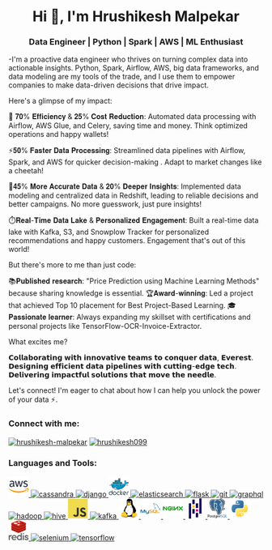 <h1 align="center">Hi 👋, I'm Hrushikesh Malpekar</h1>
<h3 align="center">Data Engineer | Python | Spark | AWS | ML Enthusiast</h3>

-I'm a proactive data engineer who thrives on turning complex data into actionable insights. Python, Spark, Airflow, AWS, big data frameworks, and data modeling are my tools of the trade, and I use them to empower companies to make data-driven decisions that drive impact.

Here's a glimpse of my impact:

🚄 𝟕𝟎% 𝐄𝐟𝐟𝐢𝐜𝐢𝐞𝐧𝐜𝐲 & 𝟐𝟓% 𝐂𝐨𝐬𝐭 𝐑𝐞𝐝𝐮𝐜𝐭𝐢𝐨𝐧: Automated data processing with Airflow, AWS Glue, and Celery, saving time and money. Think optimized operations and happy wallets!

⚡️𝟓𝟎% 𝐅𝐚𝐬𝐭𝐞𝐫 𝐃𝐚𝐭𝐚 𝐏𝐫𝐨𝐜𝐞𝐬𝐬𝐢𝐧𝐠: Streamlined data pipelines with Airflow, Spark, and AWS for quicker decision-making ️. Adapt to market changes like a cheetah!

📑𝟒𝟓% 𝐌𝐨𝐫𝐞 𝐀𝐜𝐜𝐮𝐫𝐚𝐭𝐞 𝐃𝐚𝐭𝐚 & 𝟐𝟎% 𝐃𝐞𝐞𝐩𝐞𝐫 𝐈𝐧𝐬𝐢𝐠𝐡𝐭𝐬: Implemented data modeling and centralized data in Redshift, leading to reliable decisions and better campaigns. No more guesswork, just pure insights!

⏱️𝐑𝐞𝐚𝐥-𝐓𝐢𝐦𝐞 𝐃𝐚𝐭𝐚 𝐋𝐚𝐤𝐞 & 𝐏𝐞𝐫𝐬𝐨𝐧𝐚𝐥𝐢𝐳𝐞𝐝 𝐄𝐧𝐠𝐚𝐠𝐞𝐦𝐞𝐧𝐭: Built a real-time data lake with Kafka, S3, and Snowplow Tracker for personalized recommendations and happy customers. Engagement that's out of this world!

But there's more to me than just code:

📚𝐏𝐮𝐛𝐥𝐢𝐬𝐡𝐞𝐝 𝐫𝐞𝐬𝐞𝐚𝐫𝐜𝐡: "Price Prediction using Machine Learning Methods" because sharing knowledge is essential.
🏆𝐀𝐰𝐚𝐫𝐝-𝐰𝐢𝐧𝐧𝐢𝐧𝐠: Led a project that achieved Top 10 placement for Best Project-Based Learning.
🎓𝐏𝐚𝐬𝐬𝐢𝐨𝐧𝐚𝐭𝐞 𝐥𝐞𝐚𝐫𝐧𝐞𝐫: Always expanding my skillset with certifications and personal projects like TensorFlow-OCR-Invoice-Extractor.

What excites me?

𝗖𝗼𝗹𝗹𝗮𝗯𝗼𝗿𝗮𝘁𝗶𝗻𝗴 𝘄𝗶𝘁𝗵 𝗶𝗻𝗻𝗼𝘃𝗮𝘁𝗶𝘃𝗲 𝘁𝗲𝗮𝗺𝘀 𝘁𝗼 𝗰𝗼𝗻𝗾𝘂𝗲𝗿 𝗱𝗮𝘁𝗮, 𝗘𝘃𝗲𝗿𝗲𝘀𝘁.
𝗗𝗲𝘀𝗶𝗴𝗻𝗶𝗻𝗴 𝗲𝗳𝗳𝗶𝗰𝗶𝗲𝗻𝘁 𝗱𝗮𝘁𝗮 𝗽𝗶𝗽𝗲𝗹𝗶𝗻𝗲𝘀 𝘄𝗶𝘁𝗵 𝗰𝘂𝘁𝘁𝗶𝗻𝗴-𝗲𝗱𝗴𝗲 𝘁𝗲𝗰𝗵.
𝗗𝗲𝗹𝗶𝘃𝗲𝗿𝗶𝗻𝗴 𝗶𝗺𝗽𝗮𝗰𝘁𝗳𝘂𝗹 𝘀𝗼𝗹𝘂𝘁𝗶𝗼𝗻𝘀 𝘁𝗵𝗮𝘁 𝗺𝗼𝘃𝗲 𝘁𝗵𝗲 𝗻𝗲𝗲𝗱𝗹𝗲.


Let's connect! I'm eager to chat about how I can help you unlock the power of your data ⚡.

<h3 align="left">Connect with me:</h3>
<p align="left">
<a href="https://linkedin.com/in/hrushikesh-malpekar" target="blank"><img align="center" src="https://raw.githubusercontent.com/rahuldkjain/github-profile-readme-generator/master/src/images/icons/Social/linked-in-alt.svg" alt="hrushikesh-malpekar" height="30" width="40" /></a>
<a href="https://www.leetcode.com/hrushikesh099" target="blank"><img align="center" src="https://raw.githubusercontent.com/rahuldkjain/github-profile-readme-generator/master/src/images/icons/Social/leet-code.svg" alt="hrushikesh099" height="30" width="40" /></a>
</p>

<h3 align="left">Languages and Tools:</h3>
<p align="left"> <a href="https://aws.amazon.com" target="_blank" rel="noreferrer"> <img src="https://raw.githubusercontent.com/devicons/devicon/master/icons/amazonwebservices/amazonwebservices-original-wordmark.svg" alt="aws" width="40" height="40"/> </a> <a href="https://cassandra.apache.org/" target="_blank" rel="noreferrer"> <img src="https://www.vectorlogo.zone/logos/apache_cassandra/apache_cassandra-icon.svg" alt="cassandra" width="40" height="40"/> </a> <a href="https://www.djangoproject.com/" target="_blank" rel="noreferrer"> <img src="https://cdn.worldvectorlogo.com/logos/django.svg" alt="django" width="40" height="40"/> </a> <a href="https://www.docker.com/" target="_blank" rel="noreferrer"> <img src="https://raw.githubusercontent.com/devicons/devicon/master/icons/docker/docker-original-wordmark.svg" alt="docker" width="40" height="40"/> </a> <a href="https://www.elastic.co" target="_blank" rel="noreferrer"> <img src="https://www.vectorlogo.zone/logos/elastic/elastic-icon.svg" alt="elasticsearch" width="40" height="40"/> </a> <a href="https://flask.palletsprojects.com/" target="_blank" rel="noreferrer"> <img src="https://www.vectorlogo.zone/logos/pocoo_flask/pocoo_flask-icon.svg" alt="flask" width="40" height="40"/> </a> <a href="https://git-scm.com/" target="_blank" rel="noreferrer"> <img src="https://www.vectorlogo.zone/logos/git-scm/git-scm-icon.svg" alt="git" width="40" height="40"/> </a> <a href="https://graphql.org" target="_blank" rel="noreferrer"> <img src="https://www.vectorlogo.zone/logos/graphql/graphql-icon.svg" alt="graphql" width="40" height="40"/> </a> <a href="https://hadoop.apache.org/" target="_blank" rel="noreferrer"> <img src="https://www.vectorlogo.zone/logos/apache_hadoop/apache_hadoop-icon.svg" alt="hadoop" width="40" height="40"/> </a> <a href="https://hive.apache.org/" target="_blank" rel="noreferrer"> <img src="https://www.vectorlogo.zone/logos/apache_hive/apache_hive-icon.svg" alt="hive" width="40" height="40"/> </a> <a href="https://developer.mozilla.org/en-US/docs/Web/JavaScript" target="_blank" rel="noreferrer"> <img src="https://raw.githubusercontent.com/devicons/devicon/master/icons/javascript/javascript-original.svg" alt="javascript" width="40" height="40"/> </a> <a href="https://kafka.apache.org/" target="_blank" rel="noreferrer"> <img src="https://www.vectorlogo.zone/logos/apache_kafka/apache_kafka-icon.svg" alt="kafka" width="40" height="40"/> </a> <a href="https://www.linux.org/" target="_blank" rel="noreferrer"> <img src="https://raw.githubusercontent.com/devicons/devicon/master/icons/linux/linux-original.svg" alt="linux" width="40" height="40"/> </a> <a href="https://www.mysql.com/" target="_blank" rel="noreferrer"> <img src="https://raw.githubusercontent.com/devicons/devicon/master/icons/mysql/mysql-original-wordmark.svg" alt="mysql" width="40" height="40"/> </a> <a href="https://www.nginx.com" target="_blank" rel="noreferrer"> <img src="https://raw.githubusercontent.com/devicons/devicon/master/icons/nginx/nginx-original.svg" alt="nginx" width="40" height="40"/> </a> <a href="https://pandas.pydata.org/" target="_blank" rel="noreferrer"> <img src="https://raw.githubusercontent.com/devicons/devicon/2ae2a900d2f041da66e950e4d48052658d850630/icons/pandas/pandas-original.svg" alt="pandas" width="40" height="40"/> </a> <a href="https://www.postgresql.org" target="_blank" rel="noreferrer"> <img src="https://raw.githubusercontent.com/devicons/devicon/master/icons/postgresql/postgresql-original-wordmark.svg" alt="postgresql" width="40" height="40"/> </a> <a href="https://www.python.org" target="_blank" rel="noreferrer"> <img src="https://raw.githubusercontent.com/devicons/devicon/master/icons/python/python-original.svg" alt="python" width="40" height="40"/> </a> <a href="https://redis.io" target="_blank" rel="noreferrer"> <img src="https://raw.githubusercontent.com/devicons/devicon/master/icons/redis/redis-original-wordmark.svg" alt="redis" width="40" height="40"/> </a> <a href="https://www.selenium.dev" target="_blank" rel="noreferrer"> <img src="https://raw.githubusercontent.com/detain/svg-logos/780f25886640cef088af994181646db2f6b1a3f8/svg/selenium-logo.svg" alt="selenium" width="40" height="40"/> </a> <a href="https://www.tensorflow.org" target="_blank" rel="noreferrer"> <img src="https://www.vectorlogo.zone/logos/tensorflow/tensorflow-icon.svg" alt="tensorflow" width="40" height="40"/> </a> </p>


